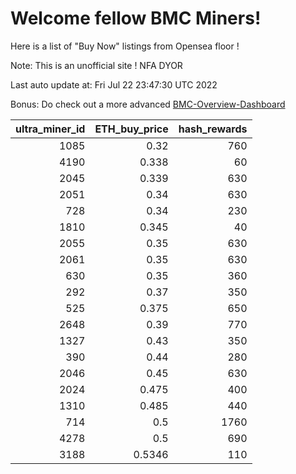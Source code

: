 # Welcome fellow BMC Miners!
Here is a list of "Buy Now" listings from Opensea floor !

Note: This is an unofficial site ! NFA DYOR

Last auto update at: Fri Jul 22 23:47:30 UTC 2022

Bonus: Do check out a more advanced [BMC-Overview-Dashboard](https://dune.com/defifunk/BMC-Overview-Dashboard)


|   ultra_miner_id |   ETH_buy_price |   hash_rewards |
|-----------------:|----------------:|---------------:|
|             1085 |          0.32   |            760 |
|             4190 |          0.338  |             60 |
|             2045 |          0.339  |            630 |
|             2051 |          0.34   |            630 |
|              728 |          0.34   |            230 |
|             1810 |          0.345  |             40 |
|             2055 |          0.35   |            630 |
|             2061 |          0.35   |            630 |
|              630 |          0.35   |            360 |
|              292 |          0.37   |            350 |
|              525 |          0.375  |            650 |
|             2648 |          0.39   |            770 |
|             1327 |          0.43   |            350 |
|              390 |          0.44   |            280 |
|             2046 |          0.45   |            630 |
|             2024 |          0.475  |            400 |
|             1310 |          0.485  |            440 |
|              714 |          0.5    |           1760 |
|             4278 |          0.5    |            690 |
|             3188 |          0.5346 |            110 |